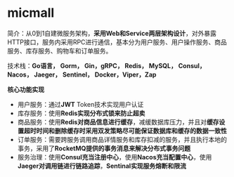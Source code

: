 # micmall


简介：从0到1自建微服务架构，**采用Web和Service两层架构设计**，对外暴露HTTP接口，服务内采用RPC进行通信，基本分为用户服务、用户操作服务、商品服务、库存服务、购物车和订单服务。

技术栈：**Go语言， Gorm， Gin，gRPC， Redis， MySQL， Consul， Nacos， Jaeger， Sentinel， Docker，Viper，Zap**

**核心功能实现**

- 用户服务：通过**JWT** Token技术实现用户认证
- 库存服务：使用**Redis实现分布式锁来防止超卖**
- 商品服务：使用**Redis对商品信息进行缓存**，减缓数据库压力，并且对**缓存设置超时时间和删除缓存时采用双发策略尽可能保证数据库和缓存的数据一致性**
- 订单服务：需要跨服务调用商品详情服务和库存扣减的服务，并且执行本地的事务，采用了**RocketMQ提供的事务消息来解决分布式事务问题**
- 服务治理：使用**Consul充当注册中心**，使用**Nacos充当配置中心**，使用**Jaeger对调用链进行链路追踪**，**Sentinal实现服务熔断和限流**
